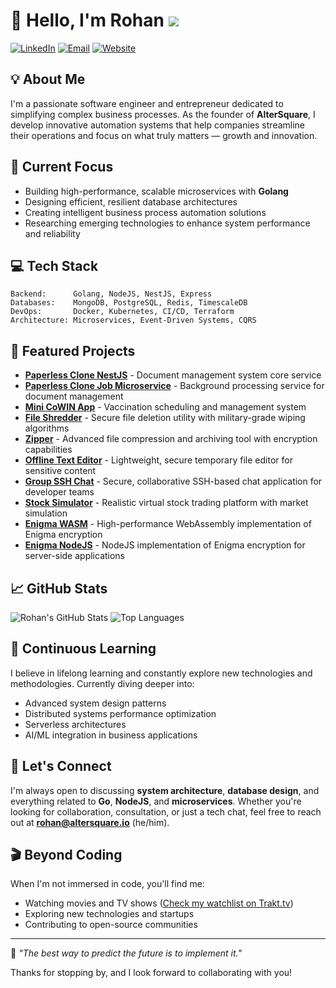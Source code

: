 # 👋 Hello, I'm Rohan ![](https://komarev.com/ghpvc/?username=rohandhamapurkar&color=blueviolet)

[![LinkedIn](https://img.shields.io/badge/LinkedIn-Connect-blue?style=flat-square&logo=linkedin)](https://linkedin.com/in/rohandhamapurkar)
[![Email](https://img.shields.io/badge/Email-rohan%40altersquare.io-red?style=flat-square&logo=gmail)](mailto:rohan@altersquare.io)
[![Website](https://img.shields.io/badge/AlterSquare-Visit-green?style=flat-square&logo=google-chrome)](https://altersquare.io)

## 💡 About Me

I'm a passionate software engineer and entrepreneur dedicated to simplifying complex business processes. As the founder of **AlterSquare**, I develop innovative automation systems that help companies streamline their operations and focus on what truly matters — growth and innovation.

## 🚀 Current Focus

- Building high-performance, scalable microservices with **Golang**
- Designing efficient, resilient database architectures
- Creating intelligent business process automation solutions
- Researching emerging technologies to enhance system performance and reliability

## 💻 Tech Stack

```
Backend:      Golang, NodeJS, NestJS, Express
Databases:    MongoDB, PostgreSQL, Redis, TimescaleDB
DevOps:       Docker, Kubernetes, CI/CD, Terraform
Architecture: Microservices, Event-Driven Systems, CQRS
```

## 🔭 Featured Projects
- **[Paperless Clone NestJS](https://github.com/rohandhamapurkar/paperless-clone-nestjs)** - Document management system core service
- **[Paperless Clone Job Microservice](https://github.com/rohandhamapurkar/paperless-clone-nestjs-job-microservice)** - Background processing service for document management
- **[Mini CoWIN App](https://github.com/rohandhamapurkar/mini-cowin-app)** - Vaccination scheduling and management system
- **[File Shredder](https://github.com/rohandhamapurkar/file-shredder)** - Secure file deletion utility with military-grade wiping algorithms
- **[Zipper](https://github.com/rohandhamapurkar/zipper)** - Advanced file compression and archiving tool with encryption capabilities
- **[Offline Text Editor](https://github.com/rohandhamapurkar/offline-text-editor)** - Lightweight, secure temporary file editor for sensitive content
- **[Group SSH Chat](https://github.com/rohandhamapurkar/group-ssh-chat)** - Secure, collaborative SSH-based chat application for developer teams
- **[Stock Simulator](https://github.com/rohandhamapurkar/stock-simulator)** - Realistic virtual stock trading platform with market simulation
- **[Enigma WASM](https://github.com/rohandhamapurkar/enigma-wasm)** - High-performance WebAssembly implementation of Enigma encryption
- **[Enigma NodeJS](https://github.com/rohandhamapurkar/enigma-nodejs)** - NodeJS implementation of Enigma encryption for server-side applications

## 📈 GitHub Stats

![Rohan's GitHub Stats](https://github-readme-stats.vercel.app/api?username=rohandhamapurkar&show_icons=true&theme=tokyonight)
![Top Languages](https://github-readme-stats.vercel.app/api/top-langs/?username=rohandhamapurkar&layout=compact&theme=tokyonight)

## 🌱 Continuous Learning

I believe in lifelong learning and constantly explore new technologies and methodologies. Currently diving deeper into:
- Advanced system design patterns
- Distributed systems performance optimization
- Serverless architectures
- AI/ML integration in business applications

## 🤝 Let's Connect

I'm always open to discussing **system architecture**, **database design**, and everything related to **Go**, **NodeJS**, and **microservices**. Whether you're looking for collaboration, consultation, or just a tech chat, feel free to reach out at **rohan@altersquare.io** (he/him).

## 🎬 Beyond Coding

When I'm not immersed in code, you'll find me:
- Watching movies and TV shows ([Check my watchlist on Trakt.tv](https://www.trakt.tv))
- Exploring new technologies and startups
- Contributing to open-source communities

---

💬 *"The best way to predict the future is to implement it."*

Thanks for stopping by, and I look forward to collaborating with you!
